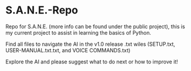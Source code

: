 # S.A.N.E.-Repo
Repo for S.A.N.E. (more info can be found under the public project), this is my current project to assist in learning the basics of Python.

Find all files to navigate the AI in the v1.0 release .txt wiles (SETUP.txt, USER-MANUAL.txt.txt, and VOICE COMMANDS.txt)

Explore the AI and please suggest what to do next or how to improve it!
